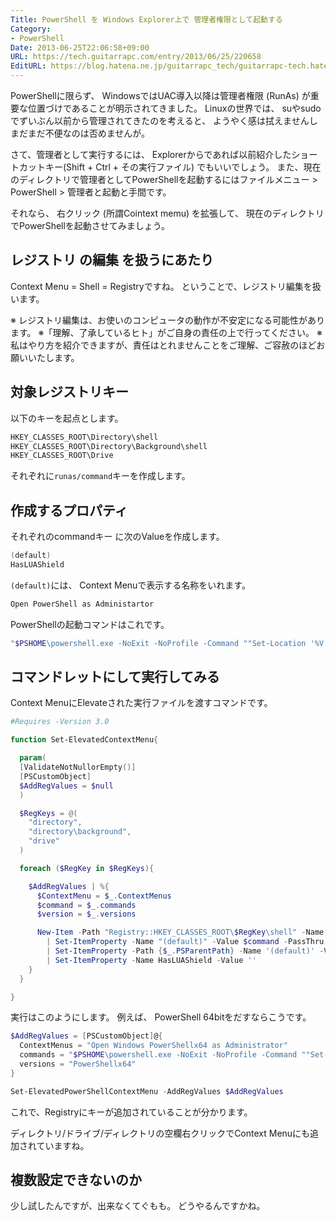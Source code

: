 ```yaml
---
Title: PowerShell を Windows Explorer上で 管理者権限として起動する
Category:
- PowerShell
Date: 2013-06-25T22:06:58+09:00
URL: https://tech.guitarrapc.com/entry/2013/06/25/220658
EditURL: https://blog.hatena.ne.jp/guitarrapc_tech/guitarrapc-tech.hatenablog.com/atom/entry/6802418398340924690
---
```


<!--
Date: 2013-06-25T22:06:58+09:00
URL: https://tech.guitarrapc.com/entry/2013/06/25/220658
-->

PowerShellに限らず、 WindowsではUAC導入以降は管理者権限 (RunAs) が重要な位置づけであることが明示されてきました。
Linuxの世界では、 suやsudoでずいぶん以前から管理されてきたのを考えると、 ようやく感は拭えませんしまだまだ不便なのは否めませんが。

さて、管理者として実行するには、 Explorerからであれば以前紹介したショートカットキー(Shift + Ctrl + その実行ファイル) でもいいでしょう。
また、現在のディレクトリで管理者としてPowerShellを起動するにはファイルメニュー > PowerShell > 管理者と起動と手間です。

それなら、 右クリック (所謂Cointext memu) を拡張して、 現在のディレクトリでPowerShellを起動させてみましょう。

##  レジストリ の編集 を扱うにあたり

Context Menu = Shell = Registryですね。
ということで、レジストリ編集を扱います。

※ レジストリ編集は、お使いのコンピュータの動作が不安定になる可能性があります。
※「理解、了承しているヒト」がご自身の責任の上で行ってください。
※ 私はやり方を紹介できますが、責任はとれませんことをご理解、ご容赦のほどお願いいたします。

## 対象レジストリキー

以下のキーを起点とします。

```ps1
HKEY_CLASSES_ROOT\Directory\shell
HKEY_CLASSES_ROOT\Directory\Background\shell
HKEY_CLASSES_ROOT\Drive
```

それぞれに`runas/command`キーを作成します。

## 作成するプロパティ

それぞれのcommandキー に次のValueを作成します。


```ps1
(default)
HasLUAShield
```


`(default)`には、 Context Menuで表示する名称をいれます。

```ps1
Open PowerShell as Administartor
```

PowerShellの起動コマンドはこれです。

```ps1
"$PSHOME\powershell.exe -NoExit -NoProfile -Command ""Set-Location '%V'"""
```

## コマンドレットにして実行してみる

Context MenuにElevateされた実行ファイルを渡すコマンドです。

```ps1
#Requires -Version 3.0

function Set-ElevatedContextMenu{

  param(
  [ValidateNotNullorEmpty()]
  [PSCustomObject]
  $AddRegValues = $null
  )

  $RegKeys = @(
    "directory",
    "directory\background",
    "drive"
  )

  foreach ($RegKey in $RegKeys){

    $AddRegValues | %{
      $ContextMenu = $_.ContextMenus
      $command = $_.commands
      $version = $_.versions

      New-Item -Path "Registry::HKEY_CLASSES_ROOT\$RegKey\shell" -Name runas\command -Force `
        | Set-ItemProperty -Name "(default)" -Value $command -PassThru `
        | Set-ItemProperty -Path {$_.PSParentPath} -Name '(default)' -Value $ContextMenu -PassThru `
        | Set-ItemProperty -Name HasLUAShield -Value ''
    }
  }

}
```



実行はこのようにします。
例えば、 PowerShell 64bitをだすならこうです。

```ps1
$AddRegValues = [PSCustomObject]@{
  ContextMenus = "Open Windows PowerShellx64 as Administrator"
  commands = "$PSHOME\powershell.exe -NoExit -NoProfile -Command ""Set-Location '%V'"""
  versions = "PowerShellx64"
}

Set-ElevatedPowerShellContextMenu -AddRegValues $AddRegValues
```



これで、Registryにキーが追加されていることが分かります。

ディレクトリ/ドライブ/ディレクトリの空欄右クリックでContext Menuにも追加されていますね。

## 複数設定できないのか

少し試したんですが、出来なくてぐもも。
どうやるんですかね。
